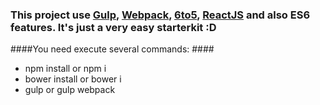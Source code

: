 ### This project use [Gulp](http://gulpjs.com), [Webpack](http://webpack.github.io), [6to5](https://github.com/sebmck/6to5), [ReactJS](http://facebook.github.io/react) and also ES6 features. It's just a very easy starterkit :D ###

####You need execute several commands: ####
- npm install or npm i
- bower install or bower i
- gulp or gulp webpack
